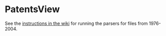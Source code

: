 PatentsView
===========

See the [instructions in the wiki](https://github.com/CSSIP-AIR/PatentsView-DB/wiki/Instructions-for-Running-1976-2001-and-2002-2004-Parsers) for running the parsers for files from 1976-2004.
